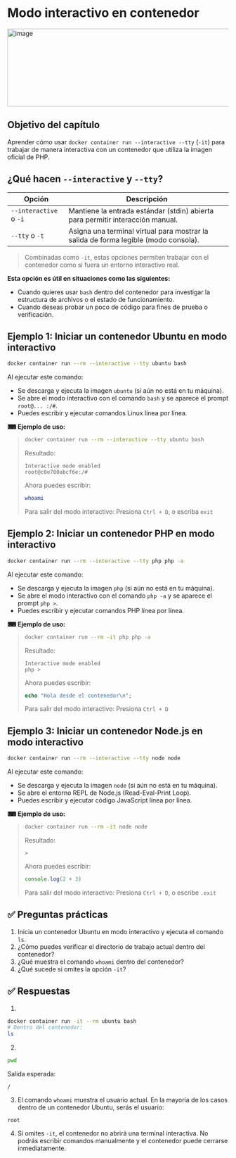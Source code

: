 # Modo interactivo en contenedor

<img width="660" height="177" alt="image" src="https://github.com/user-attachments/assets/46f4a212-c10a-4b2d-b36c-e662e5ba343d" />

## Objetivo del capítulo
Aprender cómo usar `docker container run --interactive --tty` (`-it`) para trabajar de manera interactiva con un contenedor que utiliza la imagen oficial de PHP.

## ¿Qué hacen `--interactive` y `--tty`?
| Opción                 | Descripción                                                                         |
| ---------------------- | ----------------------------------------------------------------------------------- |
| `--interactive` o `-i` | Mantiene la entrada estándar (stdin) abierta para permitir interacción manual.      |
| `--tty` o `-t`         | Asigna una terminal virtual para mostrar la salida de forma legible (modo consola). |
> Combinadas como `-it`, estas opciones permiten trabajar con el contenedor como si fuera un entorno interactivo real.

**Esta opción es útil en situaciones como las siguientes:**
* Cuando quieres usar `bash` dentro del contenedor para investigar la estructura de archivos o el estado de funcionamiento.
* Cuando deseas probar un poco de código para fines de prueba o verificación.

## Ejemplo 1: Iniciar un contenedor Ubuntu en modo interactivo
```bash
docker container run --rm --interactive --tty ubuntu bash
```
Al ejecutar este comando:

* Se descarga y ejecuta la imagen `ubuntu` (si aún no está en tu máquina).
* Se abre el modo interactivo con el comando `bash` y se aparece el prompt `root@... :/#`.
* Puedes escribir y ejecutar comandos Linux línea por línea.

**⌨ Ejemplo de uso:**
> ```bash
> docker container run --rm --interactive --tty ubuntu bash
> ```
> Resultado:
> ```
> Interactive mode enabled
> root@c0e780abcf6e:/#
> ```
>
> Ahora puedes escribir:
> ```bash
> whoami
> ```
> Para salir del modo interactivo: Presiona `Ctrl + D`, o escriba `exit`

## Ejemplo 2: Iniciar un contenedor PHP en modo interactivo
```bash
docker container run --rm --interactive --tty php php -a
```
Al ejecutar este comando:

* Se descarga y ejecuta la imagen `php` (si aún no está en tu máquina).
* Se abre el modo interactivo con el comando `php -a` y se aparece el prompt `php >`.
* Puedes escribir y ejecutar comandos PHP línea por línea.

**⌨ Ejemplo de uso:**
> ```bash
> docker container run --rm -it php php -a
> ```
> Resultado:
> ```
> Interactive mode enabled
> php >
> ```
>
> Ahora puedes escribir:
> ```php
> echo "Hola desde el contenedor\n";
> ```
> Para salir del modo interactivo: Presiona `Ctrl + D`


## Ejemplo 3: Iniciar un contenedor Node.js en modo interactivo

```bash
docker container run --rm --interactive --tty node node
```

Al ejecutar este comando:

* Se descarga y ejecuta la imagen `node` (si aún no está en tu máquina).
* Se abre el entorno REPL de Node.js (Read-Eval-Print Loop).
* Puedes escribir y ejecutar código JavaScript línea por línea.

**⌨ Ejemplo de uso:**
> ```bash
> docker container run --rm -it node node
> ```
> Resultado:
> ```
> >
> ```
> Ahora puedes escribir:
> ```javascript
> console.log(2 + 3)
> ```
>
> Para salir del modo interactivo: Presiona `Ctrl + D`, o escribe `.exit`

## ✅ Preguntas prácticas

1. Inicia un contenedor Ubuntu en modo interactivo y ejecuta el comando `ls`.
2. ¿Cómo puedes verificar el directorio de trabajo actual dentro del contenedor?
3. ¿Qué muestra el comando `whoami` dentro del contenedor?
4. ¿Qué sucede si omites la opción `-it`?

## ✅ Respuestas

1.

```bash
docker container run -it --rm ubuntu bash
# Dentro del contenedor:
ls
```

2.

```bash
pwd
```

Salida esperada:

```
/
```
3. El comando `whoami` muestra el usuario actual. En la mayoría de los casos dentro de un contenedor Ubuntu, serás el usuario:
```
root
```

4. Si omites `-it`, el contenedor no abrirá una terminal interactiva. No podrás escribir comandos manualmente y el contenedor puede cerrarse inmediatamente.
